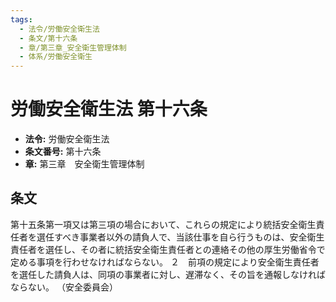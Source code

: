 ```yaml
---
tags:
  - 法令/労働安全衛生法
  - 条文/第十六条
  - 章/第三章_安全衛生管理体制
  - 体系/労働安全衛生
---
```

# 労働安全衛生法 第十六条

- **法令:** 労働安全衛生法
- **条文番号:** 第十六条
- **章:** 第三章　安全衛生管理体制

## 条文
第十五条第一項又は第三項の場合において、これらの規定により統括安全衛生責任者を選任すべき事業者以外の請負人で、当該仕事を自ら行うものは、安全衛生責任者を選任し、その者に統括安全衛生責任者との連絡その他の厚生労働省令で定める事項を行わせなければならない。
２　前項の規定により安全衛生責任者を選任した請負人は、同項の事業者に対し、遅滞なく、その旨を通報しなければならない。
（安全委員会）

